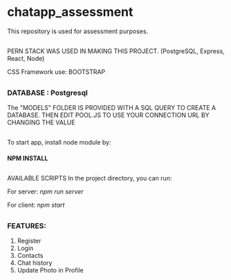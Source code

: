 # chatapp_assessment

This repository is used for assessment purposes.

##

PERN STACK WAS USED IN MAKING THIS PROJECT.
(PostgreSQL, Express, React, Node)

CSS Framework use: BOOTSTRAP

##

### DATABASE : Postgresql

The "MODELS" FOLDER IS PROVIDED WITH A SQL QUERY TO CREATE A DATABASE.
THEN EDIT POOL.JS TO USE YOUR CONNECTION URL BY CHANGING THE VALUE

##

To start app, install node module by:

#### NPM INSTALL

##

AVAILABLE SCRIPTS
In the project directory, you can run:

For server: _npm run server_

For client: _npm start_

##

### FEATURES:

1. Register
2. Login
3. Contacts
4. Chat history
5. Update Photo in Profile
